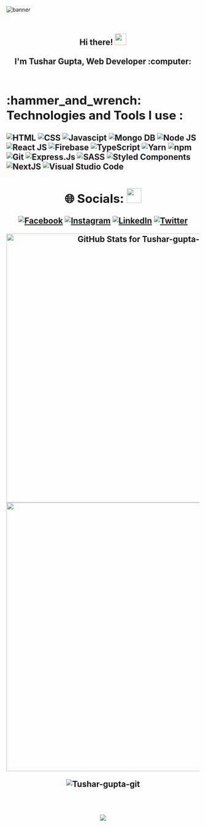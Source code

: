 
<img src ="./githubimg.png" alt ="banner" />
<h2 align="Center">
 <abc>
  <br>Hi there! <img src="https://user-images.githubusercontent.com/42378118/110234147-e3259600-7f4e-11eb-95be-0c4047144dea.gif" width="30"><br>
  <br> I'm Tushar Gupta, Web Developer :computer:<br>
  <br>
  
  
<h2 align="left">:hammer_and_wrench: Technologies and Tools I use : </h2>
<p align="left" >
  <img title="HTML-5" alt="HTML" src="https://img.shields.io/badge/HTML5-E34F26?style=for-the-badge&logo=html5&logoColor=white" />
  <img title="CSS-3" alt="CSS" src="https://img.shields.io/badge/CSS3-1572B6?style=for-the-badge&logo=css3&logoColor=white" />
  <img title="JavaScript" alt="Javascipt" src="https://img.shields.io/badge/Javascript-F7DF1E?style=for-the-badge&logo=javascript&logoColor=black" />
  <img title="MongoDb" alt="Mongo DB" src="https://img.shields.io/badge/MongoDB-4EA94B?style=for-the-badge&logo=mongodb&logoColor=white" />
  <img title="NodeJS" alt="Node JS" src="https://img.shields.io/badge/Node.js-339933?style=for-the-badge&logo=nodedotjs&logoColor=white" />
  <img title="ReactJS" alt="React JS" src="https://img.shields.io/badge/React-20232A?style=for-the-badge&logo=react&logoColor=61DAFB" />
  <img title="Firebase" alt="Firebase" src="https://img.shields.io/badge/firebase-ffca28?style=for-the-badge&logo=firebase&logoColor=black" />
  <img title="TypeScript" alt"TypeScript" src="https://img.shields.io/badge/TypeScript-007ACC?style=for-the-badge&logo=typescript&logoColor=white" />
  <img title="Yarn" alt="Yarn" src="https://img.shields.io/badge/Yarn-2C8EBB?style=for-the-badge&logo=yarn&logoColor=white" />
  <img title="npm" alt="npm" src="https://img.shields.io/badge/npm-CB3837?style=for-the-badge&logo=npm&logoColor=white" />
  <img title="Git" alt="Git" src="https://img.shields.io/badge/Git-F05032?style=for-the-badge&logo=git&logoColor=white" />
  <img title="Express.Js" alt="Express.Js" src="https://img.shields.io/badge/Express.js-000000?style=for-the-badge&logo=express&logoColor=white" />
  <img title="SASS" alt="SASS" src="https://img.shields.io/badge/Sass-CC6699?style=for-the-badge&logo=sass&logoColor=white" />
  <img title="Styled Components" alt="Styled Components" src="https://img.shields.io/badge/styled--components-DB7093?style=for-the-badge&logo=styled-components&logoColor=white" />
  <img title="NextJS" alt="NextJS" src="https://img.shields.io/badge/next.js-000000?style=for-the-badge&logo=nextdotjs&logoColor=white" />
  <img title="VS Code" alt="Visual Studio Code" src="https://img.shields.io/badge/Visual_Studio_Code-0078D4?style=for-the-badge&logo=visual%20studio%20code&logoColor=white" />
    </p>
    

## 🌐 Socials: <img src="https://camo.githubusercontent.com/2afb70f3e02b0982737ba5b242f200a68d8d26e00597267914279eda82b15409/68747470733a2f2f6d656469612e67697068792e636f6d2f6d656469612f4f624e547738557a7779364b512f67697068792e676966" height="38" data-canonical-src="https://media.giphy.com/media/ObNTw8Uzwy6KQ/giphy.gif" style="max-width: 100%; display: inline-block;" data-target="animated-image.originalImage">

[![Facebook](https://img.shields.io/badge/Facebook-%231877F2.svg?logo=Facebook&logoColor=white)](https://www.facebook.com/profile.php?id=100017899686085) [![Instagram](https://img.shields.io/badge/Instagram-%23E4405F.svg?logo=Instagram&logoColor=white)](http://instagram.com/ohh_hii_tusharr/) [![LinkedIn](https://img.shields.io/badge/LinkedIn-%230077B5.svg?logo=linkedin&logoColor=white)](http://linkedin.com/in/tushar-gupta-10a151202/)  [![Twitter](https://img.shields.io/badge/Twitter-%231DA1F2.svg?logo=Twitter&logoColor=white)](http://twitter.com/ohh_hii_tusharr) 

  
  
<img src="https://github-readme-stats.vercel.app/api?username=Tushar-gupta-git&show_icons=true&include_all_commits=true&count_private=true&theme=jolly&layout=compact" alt="GitHub Stats for Tushar-gupta-git" width="700">
<img src="https://github-readme-streak-stats.herokuapp.com?user=Tushar-gupta-git&theme=jolly" width="700">
<br>
<p align="center"> <img src="https://activity-graph.herokuapp.com/graph?username=Tushar-gupta-git&bg_color=1F222E&color=F8D866&line=F85D7F&point=FFFFFF&hide_border=false" alt="Tushar-gupta-git" /> </p>
<br>
<p align="center">
    <img src="https://readme-typing-svg.herokuapp.com?size=30&duration=5001&color=FFA500&vCenter=true&center=true&width=460&lines=Have+a+nice+day+!;" </p>
